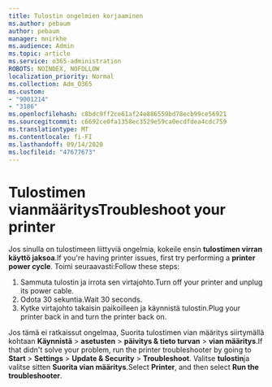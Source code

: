 ```yaml
---
title: Tulostin ongelmien korjaaminen
ms.author: pebaum
author: pebaum
manager: mnirkhe
ms.audience: Admin
ms.topic: article
ms.service: o365-administration
ROBOTS: NOINDEX, NOFOLLOW
localization_priority: Normal
ms.collection: Adm_O365
ms.custom:
- "9001214"
- "3186"
ms.openlocfilehash: c8bdc9ff2ce61af24e886559bd78ecb99ce56921
ms.sourcegitcommit: c6692ce0fa1358ec3529e59ca0ecdfdea4cdc759
ms.translationtype: MT
ms.contentlocale: fi-FI
ms.lasthandoff: 09/14/2020
ms.locfileid: "47677673"
---
```

# <a name="troubleshoot-your-printer"></a><span data-ttu-id="e899c-102">Tulostimen vianmääritys</span><span class="sxs-lookup"><span data-stu-id="e899c-102">Troubleshoot your printer</span></span>

<span data-ttu-id="e899c-103">Jos sinulla on tulostimeen liittyviä ongelmia, kokeile ensin **tulostimen virran käyttö jaksoa**.</span><span class="sxs-lookup"><span data-stu-id="e899c-103">If you're having printer issues, first try performing a **printer power cycle**.</span></span> <span data-ttu-id="e899c-104">Toimi seuraavasti:</span><span class="sxs-lookup"><span data-stu-id="e899c-104">Follow these steps:</span></span>

1. <span data-ttu-id="e899c-105">Sammuta tulostin ja irrota sen virtajohto.</span><span class="sxs-lookup"><span data-stu-id="e899c-105">Turn off your printer and unplug its power cable.</span></span>
2. <span data-ttu-id="e899c-106">Odota 30 sekuntia.</span><span class="sxs-lookup"><span data-stu-id="e899c-106">Wait 30 seconds.</span></span>
3. <span data-ttu-id="e899c-107">Kytke virtajohto takaisin paikoilleen ja käynnistä tulostin.</span><span class="sxs-lookup"><span data-stu-id="e899c-107">Plug your printer back in and turn the printer back on.</span></span>

<span data-ttu-id="e899c-108">Jos tämä ei ratkaissut ongelmaa, Suorita tulostimen vian määritys siirtymällä kohtaan **Käynnistä**  >  **asetusten**  >  **päivitys & tieto turvan**  >  **vian määritys**.</span><span class="sxs-lookup"><span data-stu-id="e899c-108">If that didn't solve your problem, run the printer troubleshooter by going to **Start** > **Settings** > **Update & Security** > **Troubleshoot**.</span></span> <span data-ttu-id="e899c-109">Valitse **tulostin**ja valitse sitten **Suorita vian määritys**.</span><span class="sxs-lookup"><span data-stu-id="e899c-109">Select **Printer**, and then select **Run the troubleshooter**.</span></span>